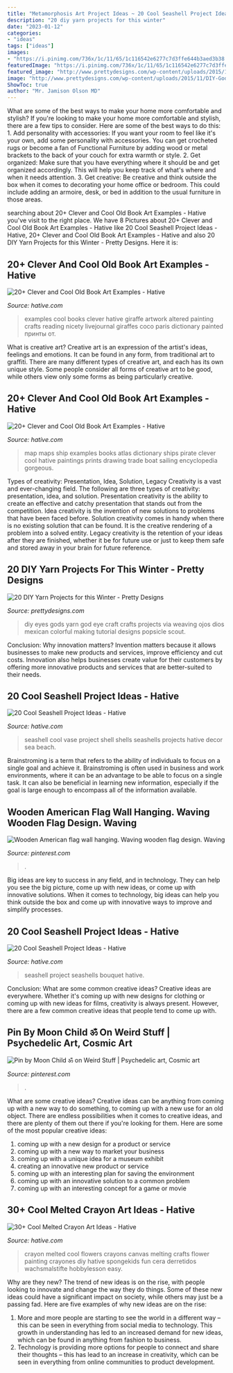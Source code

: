 ```yaml
---
title: "Metamorphosis Art Project Ideas ~ 20 Cool Seashell Project Ideas"
description: "20 diy yarn projects for this winter"
date: "2023-01-12"
categories:
- "ideas"
tags: ["ideas"]
images:
- "https://i.pinimg.com/736x/1c/11/65/1c116542e6277c7d3ffe644b3aed3b38.jpg"
featuredImage: "https://i.pinimg.com/736x/1c/11/65/1c116542e6277c7d3ffe644b3aed3b38.jpg"
featured_image: "http://www.prettydesigns.com/wp-content/uploads/2015/11/DIY-Gods-Eyes.jpg"
image: "http://www.prettydesigns.com/wp-content/uploads/2015/11/DIY-Gods-Eyes.jpg"
ShowToc: true
author: "Mr. Jamison Olson MD"
---
```



What are some of the best ways to make your home more comfortable and stylish?
If you're looking to make your home more comfortable and stylish, there are a few tips to consider. Here are some of the best ways to do this: 1. Add personality with accessories: If you want your room to feel like it's your own, add some personality with accessories. You can get crocheted rugs or become a fan of Functional Furniture by adding wood or metal brackets to the back of your couch for extra warmth or style. 2. Get organized: Make sure that you have everything where it should be and get organized accordingly. This will help you keep track of what's where and when it needs attention. 3. Get creative: Be creative and think outside the box when it comes to decorating your home office or bedroom. This could include adding an armoire, desk, or bed in addition to the usual furniture in those areas. 
	

		
searching about 20+ Clever and Cool Old Book Art Examples - Hative you've visit to the right place. We have 8 Pictures about 20+ Clever and Cool Old Book Art Examples - Hative like 20 Cool Seashell Project Ideas - Hative, 20+ Clever and Cool Old Book Art Examples - Hative and also 20 DIY Yarn Projects for this Winter - Pretty Designs. Here it is:
		
    
## 20+ Clever And Cool Old Book Art Examples - Hative

<img loading=lazy src="https://hative.com/wp-content/uploads/2014/05/old-book-art/1-clever-book-page-art.jpg" onerror="this.onerror=null;this.src='https://tse2.mm.bing.net/th?id=OIP.EskTliYlTS31a-5e_wKu5QHaKX&amp;pid=15.1';" alt="20+ Clever and Cool Old Book Art Examples - Hative">

_Source: hative.com_

>examples cool books clever hative giraffe artwork altered painting crafts reading nicety livejournal giraffes coco paris dictionary painted принты от. 

	

What is creative art?
Creative art is an expression of the artist's ideas, feelings and emotions. It can be found in any form, from traditional art to graffiti. There are many different types of creative art, and each has its own unique style. Some people consider all forms of creative art to be good, while others view only some forms as being particularly creative.

    
## 20+ Clever And Cool Old Book Art Examples - Hative

<img loading=lazy src="https://hative.com/wp-content/uploads/2014/05/old-book-art/2-ship-on-map-book-art.jpg" onerror="this.onerror=null;this.src='https://tse1.mm.bing.net/th?id=OIP.8mmHVZmXxWd-hN7UDLovnwHaJ4&amp;pid=15.1';" alt="20+ Clever and Cool Old Book Art Examples - Hative">

_Source: hative.com_

>map maps ship examples books atlas dictionary ships pirate clever cool hative paintings prints drawing trade boat sailing encyclopedia gorgeous. 

	

Types of creativity: Presentation, Idea, Solution, Legacy
Creativity is a vast and ever-changing field. The following are three types of creativity: presentation, idea, and solution. Presentation creativity is the ability to create an effective and catchy presentation that stands out from the competition. Idea creativity is the invention of new solutions to problems that have been faced before. Solution creativity comes in handy when there is no existing solution that can be found. It is the creative rendering of a problem into a solved entity. Legacy creativity is the retention of your ideas after they are finished, whether it be for future use or just to keep them safe and stored away in your brain for future reference.

    
## 20 DIY Yarn Projects For This Winter - Pretty Designs

<img loading=lazy src="http://www.prettydesigns.com/wp-content/uploads/2015/11/DIY-Gods-Eyes.jpg" onerror="this.onerror=null;this.src='https://tse2.mm.bing.net/th?id=OIP.eYfeBpVUr8Olk89-4ArDHQHaKw&amp;pid=15.1';" alt="20 DIY Yarn Projects for this Winter - Pretty Designs">

_Source: prettydesigns.com_

>diy eyes gods yarn god eye craft crafts projects via weaving ojos dios mexican colorful making tutorial designs popsicle scout. 

	

Conclusion: Why innovation matters?
Invention matters because it allows businesses to make new products and services, improve efficiency and cut costs. Innovation also helps businesses create value for their customers by offering more innovative products and services that are better-suited to their needs.

    
## 20 Cool Seashell Project Ideas - Hative

<img loading=lazy src="http://hative.com/wp-content/uploads/2014/12/seashell-project-ideas/7-seashell-vase.jpg" onerror="this.onerror=null;this.src='https://tse3.mm.bing.net/th?id=OIP.aPfXizY4yijZISR7BdlsEAHaJ4&amp;pid=15.1';" alt="20 Cool Seashell Project Ideas - Hative">

_Source: hative.com_

>seashell cool vase project shell shells seashells projects hative decor sea beach. 

	

Brainstroming is a term that refers to the ability of individuals to focus on a single goal and achieve it. Brainstroming is often used in business and work environments, where it can be an advantage to be able to focus on a single task. It can also be beneficial in learning new information, especially if the goal is large enough to encompass all of the information available.

    
## Wooden American Flag Wall Hanging. Waving Wooden Flag Design. Waving

<img loading=lazy src="https://i.pinimg.com/736x/1c/11/65/1c116542e6277c7d3ffe644b3aed3b38.jpg" onerror="this.onerror=null;this.src='https://tse3.mm.bing.net/th?id=OIP.3UDSTkoN70HKxt-inxGH_gHaJ3&amp;pid=15.1';" alt="Wooden American flag wall hanging. Waving wooden flag design. Waving">

_Source: pinterest.com_

>. 

	

Big ideas are key to success in any field, and in technology. They can help you see the big picture, come up with new ideas, or come up with innovative solutions. When it comes to technology, big ideas can help you think outside the box and come up with innovative ways to improve and simplify processes.

    
## 20 Cool Seashell Project Ideas - Hative

<img loading=lazy src="https://hative.com/wp-content/uploads/2014/12/seashell-project-ideas/6-seashell-bouquet.jpg" onerror="this.onerror=null;this.src='https://tse1.mm.bing.net/th?id=OIP.rQKfwa0zJEr8wWqtYQ2rAgHaJ4&amp;pid=15.1';" alt="20 Cool Seashell Project Ideas - Hative">

_Source: hative.com_

>seashell project seashells bouquet hative. 

	

Conclusion: What are some common creative ideas?
Creative ideas are everywhere. Whether it's coming up with new designs for clothing or coming up with new ideas for films, creativity is always present. However, there are a few common creative ideas that people tend to come up with.

    
## Pin By Moon Child ॐ On Weird Stuff | Psychedelic Art, Cosmic Art

<img loading=lazy src="https://i.pinimg.com/736x/bb/3f/2e/bb3f2ea109a4b53bb93919e7c0e5a3e9--laurent-psychedelic.jpg" onerror="this.onerror=null;this.src='https://tse1.mm.bing.net/th?id=OIP.EJ74zkY6ukluFuH-hc-NFAHaJ8&amp;pid=15.1';" alt="Pin by Moon Child ॐ on Weird Stuff | Psychedelic art, Cosmic art">

_Source: pinterest.com_

>. 

	

What are some creative ideas?
Creative ideas can be anything from coming up with a new way to do something, to coming up with a new use for an old object. There are endless possibilities when it comes to creative ideas, and there are plenty of them out there if you're looking for them. Here are some of the most popular creative ideas: 
1. coming up with a new design for a product or service 
2. coming up with a new way to market your business 
3. coming up with a unique idea for a museum exhibit 
4. creating an innovative new product or service 
5. coming up with an interesting plan for saving the environment 
6. coming up with an innovative solution to a common problem 
7. coming up with an interesting concept for a game or movie 

    
## 30+ Cool Melted Crayon Art Ideas - Hative

<img loading=lazy src="https://hative.com/wp-content/uploads/2014/04/melted-crayon-art/15-flowers.jpg" onerror="this.onerror=null;this.src='https://tse4.mm.bing.net/th?id=OIP.p_TA_XRZ23g6XZfcSJzzNwHaJ6&amp;pid=15.1';" alt="30+ Cool Melted Crayon Art Ideas - Hative">

_Source: hative.com_

>crayon melted cool flowers crayons canvas melting crafts flower painting crayones diy hative spongekids fun cera derretidos wachsmalstifte hobbylesson easy. 

	

Why are they new?
The trend of new ideas is on the rise, with people looking to innovate and change the way they do things. Some of these new ideas could have a significant impact on society, while others may just be a passing fad. Here are five examples of why new ideas are on the rise: 
1) More and more people are starting to see the world in a different way – this can be seen in everything from social media to technology. This growth in understanding has led to an increased demand for new ideas, which can be found in anything from fashion to business. 
2) Technology is providing more options for people to connect and share their thoughts – this has lead to an increase in creativity, which can be seen in everything from online communities to product development.

